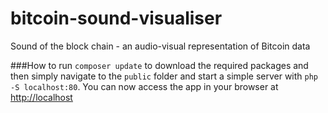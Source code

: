# bitcoin-sound-visualiser
Sound of the block chain - an audio-visual representation of Bitcoin data


###How to
run `composer update` to download the required packages and then simply navigate to the `public` folder and start a simple server with `php -S localhost:80`. You can now access the app in your browser at [http://localhost](http://localhost)